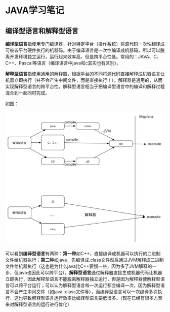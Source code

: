 # JAVA学习笔记

## 编译型语言和解释型语言

**编译型语言**指使用专门编译器，针对特定平台（操作系统）将源代码一次性翻译成可被该平台硬件执行的机器码。由于编译语言是一次性编译成机器码，所以可以脱离开发环境独立运行，运行起来效率高，但是跨平台性低。常用的：JAVA、C、C++、Pascal等语言（编译语言中java和c其实也有区别）。

**解释型语言**指使用通用的解释器，根据平台的不同将源代码直接解释成机器语言让机器立即执行（并不会产生中间文件，而是直接执行！），解释器是通用的，从而实现解释型语言的跨平台性。解释型语言相当于把编译型语言中的编译和解释过程混合到一起同时完成。

如图：

![language](graphs/language.png)

可以看到**编译型语言**有两种：**第一种**如C++，直接编译成机器可以执行的二进制文件给机器执行；**第二种**如java，先编译成.class文件然后通过JVM解释成二进制文件给机器执行（这也是为什么java比C++要慢一些，因为多了JVM解释的一步，但java也因此可以跨平台）。**解释型语言**通过解释器直接生成机器代码让机器立即执行，因此解释型语言不能脱离解释器独立运行，但是因为解释器使解释型语言可以跨平台运行；可以认为解释型语言每一次运行都会编译一次，因为解释型语言不会产生中间文件（如java .class文件等），而编译型语言可以一次编译多次执行，这也导致解释型语言运行效率比编译型语言要低很多。（现在已经有很多方案来对解释型语言的运行进行优化）